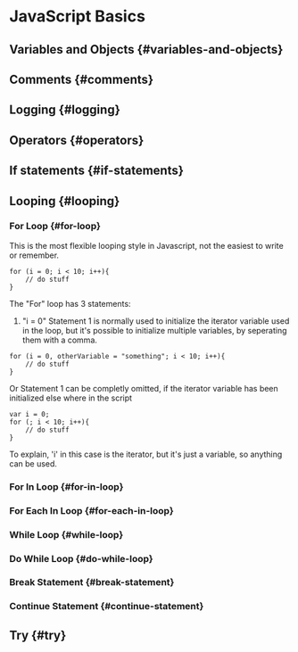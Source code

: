 # JavaScript Basics

## Variables and Objects {#variables-and-objects}

## Comments {#comments}

## Logging {#logging}

## Operators {#operators}

## If statements {#if-statements}

## Looping {#looping}

### For Loop {#for-loop}

This is the most flexible looping style in Javascript, not the easiest to write or remember.

```
for (i = 0; i < 10; i++){
    // do stuff
}
```

The "For" loop has 3 statements:

1. "i = 0"
   Statement 1 is normally used to initialize the iterator variable used in the loop, but it's possible to initialize multiple variables, by seperating them with a comma.  

```
for (i = 0, otherVariable = "something"; i < 10; i++){
    // do stuff
}
```  
   Or Statement 1 can be completly omitted, if the iterator variable has been initialized else where in the script

```
var i = 0;
for (; i < 10; i++){
    // do stuff
}
```

To explain, 'i' in this case is the iterator, but it's just a variable, so anything can be used.

### For In Loop {#for-in-loop}

### For Each In Loop {#for-each-in-loop}

### While Loop {#while-loop}

### Do While Loop {#do-while-loop}

### Break Statement {#break-statement}

### Continue Statement {#continue-statement}

## Try {#try}



